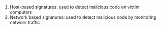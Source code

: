 1. Host-based signatures: used to detect malicious code on victim computers
2. Network based signatures: used to detect malicious code by monitoring network traffic